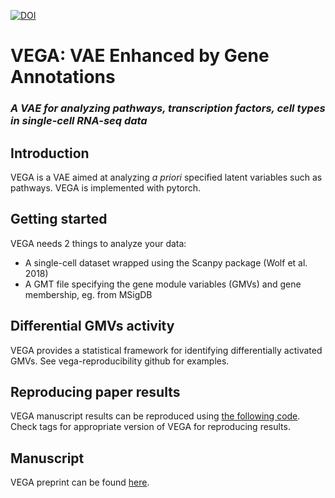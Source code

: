 [![DOI](https://zenodo.org/badge/326273034.svg)](https://zenodo.org/badge/latestdoi/326273034)
# VEGA: VAE Enhanced by Gene Annotations
### _A VAE for analyzing pathways, transcription factors, cell types in single-cell RNA-seq data_

## Introduction
VEGA is a VAE aimed at analyzing _a priori_ specified latent variables such as pathways. VEGA is implemented with pytorch.

## Getting started
VEGA needs 2 things to analyze your data:


* A single-cell dataset wrapped using the Scanpy package (Wolf et al. 2018)
* A GMT file specifying the gene module variables (GMVs) and gene membership, eg. from MSigDB

## Differential GMVs activity
VEGA provides a statistical framework for identifying differentially activated GMVs. See vega-reproducibility github for examples.

## Reproducing paper results
VEGA manuscript results can be reproduced using [the following code](https://github.com/LucasESBS/vega-reproducibility). Check tags for appropriate version of VEGA for reproducing results.

## Manuscript
VEGA preprint can be found [here](https://www.biorxiv.org/content/10.1101/2020.12.17.423310v1.abstract).

